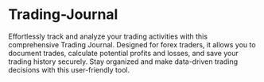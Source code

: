 # Trading-Journal
Effortlessly track and analyze your trading activities with this comprehensive Trading Journal. Designed for forex traders, it allows you to document trades, calculate potential profits and losses, and save your trading history securely. Stay organized and make data-driven trading decisions with this user-friendly tool.
